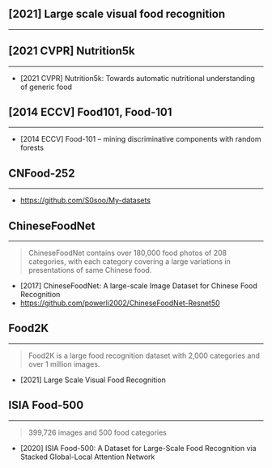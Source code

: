 ## [2021] Large scale visual food recognition
----

## [2021 CVPR] Nutrition5k 
----
- [2021 CVPR] Nutrition5k: Towards automatic nutritional understanding of generic food

## [2014 ECCV] Food101, Food-101
----
- [2014 ECCV] Food-101 – mining discriminative components with random forests

## CNFood-252
----
- https://github.com/S0soo/My-datasets

## ChineseFoodNet
---
> ChineseFoodNet contains over 180,000 food photos of 208 categories, with each category covering a large variations in presentations of same Chinese food.

- [2017] ChineseFoodNet: A large-scale Image Dataset for Chinese Food Recognition
- https://github.com/powerli2002/ChineseFoodNet-Resnet50

## Food2K
----
> Food2K is a large food recognition dataset with 2,000 categories and over 1 million images.

- [2021] Large Scale Visual Food Recognition

## ISIA Food-500
----
> 399,726 images and 500 food categories

- [2020] ISIA Food-500: A Dataset for Large-Scale Food Recognition via Stacked Global-Local Attention Network

